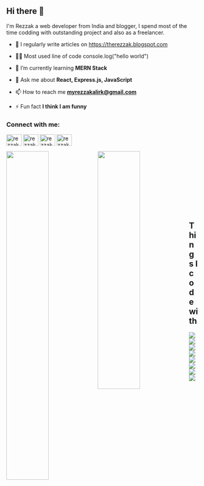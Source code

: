 ## Hi there 👋

I'm Rezzak a web developer from India and blogger, I spend most of the time codding with outstanding project and also as a freelancer.



- 📝 I regularly write articles on https://therezzak.blogspot.com

- 👩‍💻 Most used line of code console.log("hello world") 

- 🌱 I’m currently learning **MERN Stack**

- 💬 Ask me about **React, Express.js, JavaScript**

- 📫 How to reach me **myrezzakalirk@gmail.com**

- ⚡ Fun fact **I think I am funny**

<h3 align="left">Connect with me:</h3>
<p align="left">
<a href="https://linkedin.com/in/rezzak-ali-18149a1ab" target="blank"><img align="center" src="https://raw.githubusercontent.com/rahuldkjain/github-profile-readme-generator/master/src/images/icons/Social/linked-in-alt.svg" alt="rezzak-ali-18149a1ab" height="30" width="40" /></a> 
<a href="https://fb.com/rezzakali22" target="blank"><img align="center" src="https://raw.githubusercontent.com/rahuldkjain/github-profile-readme-generator/master/src/images/icons/Social/facebook.svg" alt="rezzakali22" height="30" width="40" /></a>
<a href="https://instagram.com/rezzak134" target="blank"><img align="center" src="https://raw.githubusercontent.com/rahuldkjain/github-profile-readme-generator/master/src/images/icons/Social/instagram.svg" alt="rezzak134" height="30" width="40" /></a>
<a href="https://discord.gg/rezzak#8876" target="blank"><img align="center" src="https://raw.githubusercontent.com/rahuldkjain/github-profile-readme-generator/master/src/images/icons/Social/discord.svg" alt="rezzak#8876" height="30" width="40" /></a>
</p>


<img align="left" width="47%" src="https://github-readme-stats.vercel.app/api?username=rezzakali&show_icons=true&theme=radical" />
<img align="left" width="47%" height="40%" src="https://github-readme-stats.vercel.app/api/top-langs/?username=rezzakali&layout=compact" />

<br />
<br />
<br />
<br />
<br />
<br />
<br />
<br />
<br />

## Things I code with

<p alig="left">
<img align="left" src="https://img.shields.io/badge/javascript-%23323330.svg?style=for-the-badge&logo=javascript&logoColor=%23F7DF1E" />
<img align="left" src="https://img.shields.io/badge/node.js-6DA55F?style=for-the-badge&logo=node.js&logoColor=white" />  
<img align="left" src="https://img.shields.io/badge/react-%2320232a.svg?style=for-the-badge&logo=react&logoColor=%2361DAFB" />  
<img align="left" src="https://img.shields.io/badge/MongoDB-%234ea94b.svg?style=for-the-badge&logo=mongodb&logoColor=white" />  
<img align="left" src="https://img.shields.io/badge/express.js-%23404d59.svg?style=for-the-badge&logo=express&logoColor=%2361DAFB" /> 
<img align="left" src="https://img.shields.io/badge/Visual%20Studio%20Code-0078d7.svg?style=for-the-badge&logo=visual-studio-code&logoColor=white" /> 
<img align="left" src="https://img.shields.io/badge/mysql-%2300f.svg?style=for-the-badge&logo=mysql&logoColor=white" />
<img align="left" src="https://img.shields.io/badge/git-%23F05033.svg?style=for-the-badge&logo=git&logoColor=white" />
</p>
 


